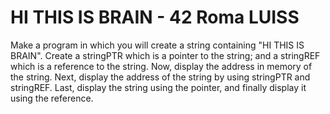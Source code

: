 # HI THIS IS BRAIN - 42 Roma LUISS

Make a program in which you will create a string containing "HI THIS IS BRAIN".
Create a stringPTR which is a pointer to the string; and a stringREF which is a reference to the string.
Now, display the address in memory of the string.
Next, display the address of the string by using stringPTR and stringREF.
Last, display the string using the pointer, and finally display it using the reference.
